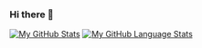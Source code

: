 ### Hi there 👋

[![My GitHub Stats](https://github-readme-stats.vercel.app/api/?username=anishalalwani&count_private=true&theme=tokyonight&showicons=true)]()
[![My GitHub Language Stats](https://github-readme-stats.vercel.app/api/top-langs/?username=anishalalwani&langs_count=5&theme=tokyonight)]()


<!--
**anishalalwani/anishalalwani** is a ✨ _special_ ✨ repository because its `README.md` (this file) appears on your GitHub profile.

Here are some ideas to get you started:

- 🔭 I’m currently working on ...
- 🌱 I’m currently learning ...
- 👯 I’m looking to collaborate on ...
- 🤔 I’m looking for help with ...
- 💬 Ask me about ...
- 📫 How to reach me: ...
- 😄 Pronouns: ...
- ⚡ Fun fact: ...
-->
